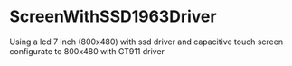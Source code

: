 # ScreenWithSSD1963Driver
Using a lcd 7 inch (800x480) with ssd driver and capacitive touch screen configurate to 800x480 with GT911 driver
